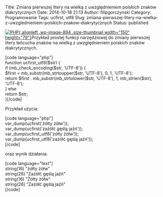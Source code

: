 Title: Zmiana pierwszej litery na wielką z uwzględnieniem polskich znaków diakrytycznych
Date: 2014-10-18 21:13
Author: filipgorczynski
Category: Programowanie
Tags: ucfirst, utf8
Slug: zmiana-pierwszej-litery-na-wielka-z-uwzglednieniem-polskich-znakow-diakrytycznych
Status: published

[![PHP](http://filipgorczynski.files.wordpress.com/2014/09/php-logo-svg1-e1410978334544.png?w=150){.alignleft .wp-image-894 .size-thumbnail width="150" height="79"}](https://filipgorczynski.files.wordpress.com/2014/09/php-logo-svg1.png)Przykład prostej funkcji narzędziowej do zmiany pierwszej litery łańcucha znaków na wielką z uwzględnieniem polskich znaków diakrytycznych.

\[code language="php"\]  
function ucfirst\_utf8(\$str) {  
if (mb\_check\_encoding(\$str, 'UTF-8')) {  
\$first = mb\_substr(mb\_strtoupper(\$str, 'UTF-8'), 0, 1, 'UTF-8');  
return \$first . mb\_substr(mb\_strtolower(\$str, 'UTF-8'), 1, mb\_strlen(\$str), 'UTF-8');  
} else  
return \$str;  
}\[/code\]

Przykład użycia:

\[code language="php"\]  
var\_dump(ucfirst('żółty żółw'));  
var\_dump(ucfirst('zażółć gęślą jaźń'));  
var\_dump(ucfirst\_utf8('żółty żółw'));  
var\_dump(ucfirst\_utf8('zażółć gęślą jaźń'));  
\[/code\]

oraz wynik działania:

\[code language="text"\]  
string(16) "żółty żółw"  
string(26) "Zażółć gęślą jaźń"  
string(16) "Żółty żółw"  
string(26) "Zażółć gęślą jaźń"  
\[/code\]
